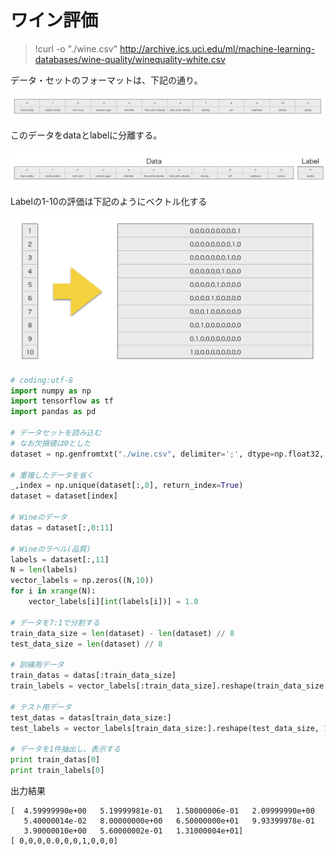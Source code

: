 # ワイン評価

> !curl -o "./wine.csv" http://archive.ics.uci.edu/ml/machine-learning-databases/wine-quality/winequality-white.csv

データ・セットのフォーマットは、下記の通り。

![](/img/wine01.png)

このデータをdataとlabelに分離する。

![](/img/wine02.png)

Labelの1-10の評価は下記のようにベクトル化する

![](/img/wine02_1.png)

```python
# coding:utf-8                                                                                                                
import numpy as np
import tensorflow as tf
import pandas as pd

# データセットを読み込む
# なお欠損値は0とした 
dataset = np.genfromtxt("./wine.csv", delimiter=';', dtype=np.float32, filling_values=(0), skip_header=1))

# 重複したデータを省く
_,index = np.unique(dataset[:,0], return_index=True)
dataset = dataset[index]

# Wineのデータ
datas = dataset[:,0:11]

# Wineのラベル(品質)
labels = dataset[:,11]
N = len(labels)
vector_labels = np.zeros((N,10))
for i in xrange(N):
    vector_labels[i][int(labels[i])] = 1.0

# データを7:1で分割する
train_data_size = len(dataset) - len(dataset) // 8
test_data_size = len(dataset) // 8

# 訓練用データ
train_datas = datas[:train_data_size]
train_labels = vector_labels[:train_data_size].reshape(train_data_size, 1)

# テスト用データ
test_datas = datas[train_data_size:]
test_labels = vector_labels[train_data_size:].reshape(test_data_size, 1)

# データを1件抽出し、表示する
print train_datas[0]
print train_labels[0]

```

出力結果
```shell
[  4.59999990e+00   5.19999981e-01   1.50000006e-01   2.09999990e+00
   5.40000014e-02   8.00000000e+00   6.50000000e+01   9.93399978e-01
   3.90000010e+00   5.60000002e-01   1.31000004e+01]
[ 0,0,0,0.0,0,0,1,0,0,0]
```